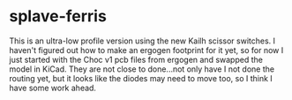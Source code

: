 # splave-ferris
This is an ultra-low profile version using the new Kailh scissor switches. I haven't figured out how to make an ergogen footprint for it yet, so for now I just started with the Choc v1 pcb files from ergogen and swapped the model in KiCad. They are not close to done...not only have I not done the routing yet, but it looks like the diodes may need to move too, so I think I have some work ahead.
